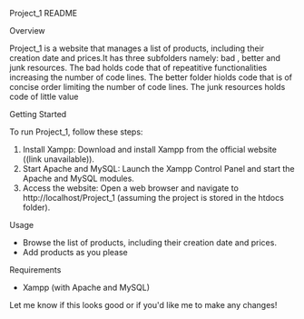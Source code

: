 Project_1 README

Overview

Project_1 is a website that manages a list of products, including their creation date and prices.It has three subfolders namely: bad , better and junk resources. The bad holds code that of repeatitive functionalities increasing the number of code lines. The better folder hiolds code that is of concise order limiting the number of code lines. The junk resources holds code of little value

Getting Started

To run Project_1, follow these steps:

1. Install Xampp: Download and install Xampp from the official website ((link unavailable)).
2. Start Apache and MySQL: Launch the Xampp Control Panel and start the Apache and MySQL modules.
3. Access the website: Open a web browser and navigate to http://localhost/Project_1 (assuming the project is stored in the htdocs folder).

Usage

- Browse the list of products, including their creation date and prices.
- Add products as you please

Requirements

- Xampp (with Apache and MySQL)


Let me know if this looks good or if you'd like me to make any changes!
